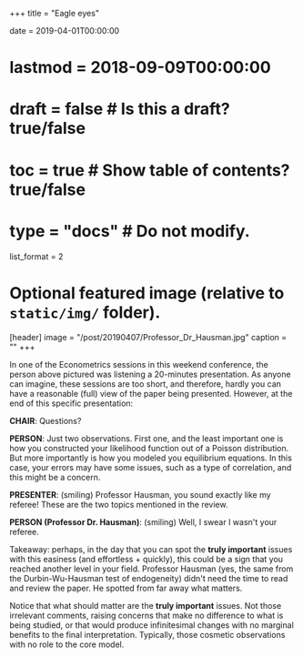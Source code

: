 +++
title = "Eagle eyes"
  
date = 2019-04-01T00:00:00
# lastmod = 2018-09-09T00:00:00

# draft = false  # Is this a draft? true/false
# toc = true  # Show table of contents? true/false
# type = "docs"  # Do not modify.

list_format = 2

# Optional featured image (relative to `static/img/` folder).
[header]
image = "/post/20190407/Professor_Dr_Hausman.jpg"
caption = ""
+++
    
In one of the Econometrics sessions in this weekend conference, the person above pictured was listening a 20-minutes presentation. As anyone can imagine, these sessions are too short, and therefore, hardly you can have a reasonable (full) view of the paper being presented. However, at the end of this specific presentation:

**CHAIR**: Questions?

**PERSON**: Just two observations. First one, and the least important one is how you constructed your likelihood function out of a Poisson distribution. But more importantly is how you modeled you equilibrium equations. In this case, your errors may have some issues, such as a type of correlation, and this might be a concern.

**PRESENTER**: (smiling) Professor Hausman, you sound exactly like my referee! These are the two topics mentioned in the review.

**PERSON (Professor Dr. Hausman)**: (smiling) Well, I swear I wasn't your referee.

Takeaway: perhaps, in the day that you can spot the **truly important** issues with this easiness (and effortless + quickly), this could be a sign that you reached another level in your field. Professor Hausman (yes, the same from the Durbin-Wu-Hausman test of endogeneity) didn't need the time to read and review the paper. He spotted from far away what matters.

Notice that what should matter are the **truly important** issues. Not those irrelevant comments, raising concerns that make no difference to what is being studied, or that would produce infinitesimal changes with no marginal benefits to the final interpretation. Typically, those cosmetic observations with no role to the core model.

